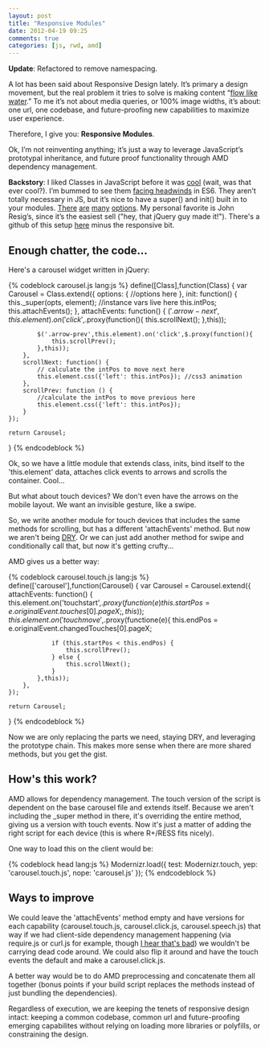 ```yaml
---
layout: post
title: "Responsive Modules"
date: 2012-04-19 09:25
comments: true
categories: [js, rwd, amd] 
---
```

**Update**: Refactored to remove namespacing. 

A lot has been said about Responsive Design lately. It’s primary a design movement, but the real problem it tries to solve is making content “[flow like water]( http://www.slideshare.net/yiibu/reset-the-web).” To me it’s not about media queries, or 100% image widths, it’s about: one url, one codebase, and future-proofing new capabilities to maximize user experience.

Therefore, I give you: **Responsive Modules**.
<!-- more -->
Ok, I’m not reinventing anything; it’s just a way to leverage JavaScript’s prototypal inheritance, and future proof functionality through AMD dependency management.

**Backstory**: I liked Classes in JavaScript before it was [cool]( http://prototypejs.org/learn/class-inheritance) (wait, was that ever cool?). I’m bummed to see them [facing headwinds]( http://brendaneich.com/2011/10/jsconf-eu/) in ES6. They aren’t totally necessary in JS, but it’s nice to have a super() and init() built in to your modules. [There]( http://www.dustindiaz.com/klass) [are](http://jsclass.jcoglan.com/) [many]( http://coffeescript.org/#classes) [options]( http://ejohn.org/blog/simple-javascript-inheritance/). My personal favorite is John Resig’s, since it’s the easiest sell ("hey, that jQuery guy made it!"). There's a github of this setup [here](https://github.com/jreading/JsModuleBoilerplate) minus the responsive bit.


Enough chatter, the code...
---
Here's a carousel widget written in jQuery:
 
{% codeblock carousel.js lang:js %}
define([Class],function(Class) {
	var Carousel = Class.extend({
		options: {
			//options here
		},
		init: function() {
			this._super(opts, element);
			//instance vars live here
			this.intPos;
			this.attachEvents();
		},
		attachEvents: function() {
			$('.arrow-next',this.element).on('click',$.proxy(function(){
				this.scrollNext();
			},this));	
			
			$('.arrow-prev',this.element).on('click',$.proxy(function(){
				this.scrollPrev();
			},this));
		},
		scrollNext: function() {
			// calculate the intPos to move next here
			this.element.css({'left': this.intPos}); //css3 animation
		},
		scrollPrev: function () {
			//calculate the intPos to move previous here
			this.element.css({'left': this.intPos});
		}
	});

	return Carousel;
}
{% endcodeblock %}

Ok, so we have a little module that extends class, inits, bind itself to the 'this.element' data, attaches click events to arrows and scrolls the container. Cool... 

But what about touch devices? We don't even have the arrows on the mobile layout. We want an invisible gesture, like a swipe.

So, we write another module for touch devices that includes the same methods for scrolling, but has a different 'attachEvents' method. But now we aren't being [DRY](http://en.wikipedia.org/wiki/Don't_repeat_yourself). Or we can just add another method for swipe and conditionally call that, but now it's getting crufty...

AMD gives us a better way:

{% codeblock carousel.touch.js lang:js %}
define(['carousel'],function(Carousel) {
	var Carousel = Carousel.extend({
		attachEvents: function() {
			this.element.on('touchstart',$.proxy(function(e){
				this.startPos = e.originalEvent.touches[0].pageX;
			},this));	
			this.element.on('touchmove',$.proxy(functione(e){
				this.endPos = e.originalEvent.changedTouches[0].pageX;

				if (this.startPos < this.endPos) {
					this.scrollPrev();
				} else {
					this.scrollNext();
				}
			},this));
		},
	});

	return Carousel;
}
{% endcodeblock %}

Now we are only replacing the parts we need, staying DRY, and leveraging the prototype chain. This makes more sense when there are more shared methods, but you get the gist.

How's this work?
---

AMD allows for dependency management. The touch version of the script is dependent on the base carousel file and extends itself. Because we aren't including the _super method in there, it's overriding the entire method, giving us a version with touch events. 
Now it's just a matter of adding the right script for each device (this is where R+/RESS fits nicely).

One way to load this on the client would be:

{% codeblock head lang:js  %}
Modernizr.load({
	test: Modernizr.touch,
	yep: 'carousel.touch.js',
	nope: 'carousel.js'
});
{% endcodeblock  %}


Ways to improve
---

We could leave the 'attachEvents' method empty and have versions for each capability (carousel.touch.js, carousel.click.js, carousel.speech.js) that way if we had client-side dependency management happening (via require.js or curl.js for example, though [I hear that's bad](http://alexsexton.com/blog/2012/03/my-thoughts-on-amd/)) we wouldn't be carrying dead code around. We could also flip it around and have the touch events the default and make a carousel.click.js.

A better way would be to do AMD preprocessing and concatenate them all together (bonus points if your build script replaces the methods instead of just bundling the dependencies).

Regardless of execution, we are keeping the tenets of responsive design intact: keeping a common codebase, common url and future-proofing emerging capabilites without relying on loading more libraries or polyfills, or constraining the design.

